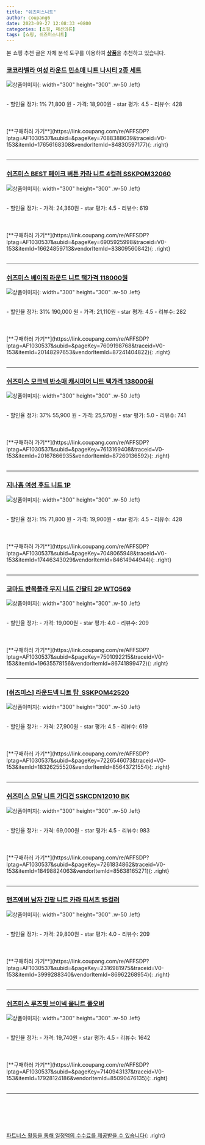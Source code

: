 ```yaml
---
title: "쉬즈미스니트"
author: coupang6
date: 2023-09-27 12:08:33 +0800
categories: [쇼핑, 패션의류]
tags: [쇼핑, 쉬즈미스니트]
---
```


본 쇼핑 추천 글은 자체 분석 도구를 이용하여 [**상품**](https://link.coupang.com/a/bao1ui)을 추천하고 있습니다.

### [코코라벨라 여성 라운드 민소매 니트 나시티 2종 세트](https://link.coupang.com/re/AFFSDP?lptag=AF1030537&subid=&pageKey=7088388639&traceid=V0-153&itemId=17656168308&vendorItemId=84830597177)

![상품이미지](https://thumbnail10.coupangcdn.com/thumbnails/remote/230x230ex/image/vendor_inventory/44e9/299a998dd673c6ae922780a696eefd0d1bc24dc4f618da3e9f22903a63a2.jpg){: width="300" height="300" .w-50 .left}


<br>
- 할인율 정가: 1%  71,800   원
- 가격: 18,900원
- star 평가: 4.5
- 리뷰수: 428
<br>
<br>
<br>
<br>
[**구매하러 가기**](https://link.coupang.com/re/AFFSDP?lptag=AF1030537&subid=&pageKey=7088388639&traceid=V0-153&itemId=17656168308&vendorItemId=84830597177){: .right}
<br>
<br>

---

### [쉬즈미스 BEST 페이크 버튼 카라 니트 4컬러 SSKPOM32060](https://link.coupang.com/re/AFFSDP?lptag=AF1030537&subid=&pageKey=6905925998&traceid=V0-153&itemId=16624859713&vendorItemId=83809560842)

![상품이미지](https://thumbnail9.coupangcdn.com/thumbnails/remote/230x230ex/image/vendor_inventory/3a39/e7d03799029767e2112ffe3b735abd56a0740b2e4b70a1e72e44d69e111e.jpg){: width="300" height="300" .w-50 .left}


<br>
- 할인율 정가: 
- 가격: 24,360원
- star 평가: 4.5
- 리뷰수: 619
<br>
<br>
<br>
<br>
[**구매하러 가기**](https://link.coupang.com/re/AFFSDP?lptag=AF1030537&subid=&pageKey=6905925998&traceid=V0-153&itemId=16624859713&vendorItemId=83809560842){: .right}
<br>
<br>

---

### [쉬즈미스 베이직 라운드 니트 택가격 118000원](https://link.coupang.com/re/AFFSDP?lptag=AF1030537&subid=&pageKey=7609198768&traceid=V0-153&itemId=20148297653&vendorItemId=87241404822)

![상품이미지](https://thumbnail8.coupangcdn.com/thumbnails/remote/230x230ex/image/vendor_inventory/865b/899fdd999b6307244a3cbc5219b71268744eb0ab57961c7e1dc7c30df246.jpg){: width="300" height="300" .w-50 .left}


<br>
- 할인율 정가: 31%  190,000   원
- 가격: 21,110원
- star 평가: 4.5
- 리뷰수: 282
<br>
<br>
<br>
<br>
[**구매하러 가기**](https://link.coupang.com/re/AFFSDP?lptag=AF1030537&subid=&pageKey=7609198768&traceid=V0-153&itemId=20148297653&vendorItemId=87241404822){: .right}
<br>
<br>

---

### [쉬즈미스 모크넥 반소매 캐시미어 니트 택가격 138000원](https://link.coupang.com/re/AFFSDP?lptag=AF1030537&subid=&pageKey=7613169408&traceid=V0-153&itemId=20167866935&vendorItemId=87260136592)

![상품이미지](https://thumbnail7.coupangcdn.com/thumbnails/remote/230x230ex/image/vendor_inventory/b859/ff1f6550a0d179e95eafb830b9922d63954cd9e0ba08a32dbd46980209a8.jpg){: width="300" height="300" .w-50 .left}


<br>
- 할인율 정가: 37%  55,900   원
- 가격: 25,570원
- star 평가: 5.0
- 리뷰수: 741
<br>
<br>
<br>
<br>
[**구매하러 가기**](https://link.coupang.com/re/AFFSDP?lptag=AF1030537&subid=&pageKey=7613169408&traceid=V0-153&itemId=20167866935&vendorItemId=87260136592){: .right}
<br>
<br>

---

### [지나홈 여성 후드 니트 1P](https://link.coupang.com/re/AFFSDP?lptag=AF1030537&subid=&pageKey=7048065948&traceid=V0-153&itemId=17446343029&vendorItemId=84614944944)

![상품이미지](https://thumbnail8.coupangcdn.com/thumbnails/remote/230x230ex/image/vendor_inventory/7f0a/276707bc0681f18b7a4fe58b28bad1e4f6f6b03c6e5f46db290f5a006023.jpg){: width="300" height="300" .w-50 .left}


<br>
- 할인율 정가: 1%  71,800   원
- 가격: 19,900원
- star 평가: 4.5
- 리뷰수: 428
<br>
<br>
<br>
<br>
[**구매하러 가기**](https://link.coupang.com/re/AFFSDP?lptag=AF1030537&subid=&pageKey=7048065948&traceid=V0-153&itemId=17446343029&vendorItemId=84614944944){: .right}
<br>
<br>

---

### [코마드 반목폴라 무지 니트 긴팔티 2P WTO569](https://link.coupang.com/re/AFFSDP?lptag=AF1030537&subid=&pageKey=7501092215&traceid=V0-153&itemId=19635578156&vendorItemId=86741899472)

![상품이미지](https://thumbnail8.coupangcdn.com/thumbnails/remote/230x230ex/image/vendor_inventory/f096/4995b3dc78ae9c7088c4ed6a0c89f56896d523628c28e5b4a99f28304ca3.jpg){: width="300" height="300" .w-50 .left}


<br>
- 할인율 정가: 
- 가격: 19,000원
- star 평가: 4.0
- 리뷰수: 209
<br>
<br>
<br>
<br>
[**구매하러 가기**](https://link.coupang.com/re/AFFSDP?lptag=AF1030537&subid=&pageKey=7501092215&traceid=V0-153&itemId=19635578156&vendorItemId=86741899472){: .right}
<br>
<br>

---

### [[쉬즈미스] 라운드넥 니트 탑_SSKPOM42520](https://link.coupang.com/re/AFFSDP?lptag=AF1030537&subid=&pageKey=7226546073&traceid=V0-153&itemId=18326255520&vendorItemId=85643721554)

![상품이미지](https://thumbnail7.coupangcdn.com/thumbnails/remote/230x230ex/image/vendor_inventory/37e6/896dc3d0de8e379386f1398da978a1694570105d668222f2e25320059333.jpg){: width="300" height="300" .w-50 .left}


<br>
- 할인율 정가: 
- 가격: 27,900원
- star 평가: 4.5
- 리뷰수: 619
<br>
<br>
<br>
<br>
[**구매하러 가기**](https://link.coupang.com/re/AFFSDP?lptag=AF1030537&subid=&pageKey=7226546073&traceid=V0-153&itemId=18326255520&vendorItemId=85643721554){: .right}
<br>
<br>

---

### [쉬즈미스 모달 니트 가디건 SSKCDN12010 BK](https://link.coupang.com/re/AFFSDP?lptag=AF1030537&subid=&pageKey=7261834862&traceid=V0-153&itemId=18498824063&vendorItemId=85638165271)

![상품이미지](https://thumbnail7.coupangcdn.com/thumbnails/remote/230x230ex/image/vendor_inventory/50f9/5ecca4c6b183827d7d0bcfe2276db20f27f55156f2ac2cf1c2a6ff9371ab.jpg){: width="300" height="300" .w-50 .left}


<br>
- 할인율 정가: 
- 가격: 69,000원
- star 평가: 4.5
- 리뷰수: 983
<br>
<br>
<br>
<br>
[**구매하러 가기**](https://link.coupang.com/re/AFFSDP?lptag=AF1030537&subid=&pageKey=7261834862&traceid=V0-153&itemId=18498824063&vendorItemId=85638165271){: .right}
<br>
<br>

---

### [맨즈에버 남자 긴팔 니트 카라 티셔츠 15컬러](https://link.coupang.com/re/AFFSDP?lptag=AF1030537&subid=&pageKey=2316981975&traceid=V0-153&itemId=3999288340&vendorItemId=86962268954)

![상품이미지](https://thumbnail9.coupangcdn.com/thumbnails/remote/230x230ex/image/vendor_inventory/092f/645133bf6867053bf85f0a550a314ff29b62fc5e3340c1ce1c660427b7fe.jpg){: width="300" height="300" .w-50 .left}


<br>
- 할인율 정가: 
- 가격: 29,800원
- star 평가: 4.0
- 리뷰수: 209
<br>
<br>
<br>
<br>
[**구매하러 가기**](https://link.coupang.com/re/AFFSDP?lptag=AF1030537&subid=&pageKey=2316981975&traceid=V0-153&itemId=3999288340&vendorItemId=86962268954){: .right}
<br>
<br>

---

### [쉬즈미스 루즈핏 브이넥 울니트 풀오버](https://link.coupang.com/re/AFFSDP?lptag=AF1030537&subid=&pageKey=7140943137&traceid=V0-153&itemId=17928124186&vendorItemId=85090476135)

![상품이미지](https://thumbnail7.coupangcdn.com/thumbnails/remote/230x230ex/image/vendor_inventory/e762/198345ad363742b1989b5505cff84e57f7d61789202632252400d2adca7d.jpg){: width="300" height="300" .w-50 .left}


<br>
- 할인율 정가: 
- 가격: 19,740원
- star 평가: 4.5
- 리뷰수: 1642
<br>
<br>
<br>
<br>
[**구매하러 가기**](https://link.coupang.com/re/AFFSDP?lptag=AF1030537&subid=&pageKey=7140943137&traceid=V0-153&itemId=17928124186&vendorItemId=85090476135){: .right}
<br>
<br>

---
<br><br><br><br><br> [파트너스 활동을 통해 일정액의 수수료를 제공받을 수 있습니다](https://link.coupang.com/a/bao1ui){: .right}